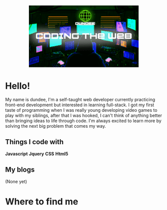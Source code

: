 <p align="center">
  <img width="70%" src="/header.gif">
</p>

# Hello!
 
My name is dundee, I'm a self-taught web developer currently practicing front-end development but interested in learning full-stack. I got my first taste of programming when I was really young developing video games to play with my siblings, after that I was hooked, I can't think of anything better than bringing ideas to life through code. I'm always excited to learn more by solving the next big problem that comes my way. 

## Things I code with
 
**Javascript**
**Jquery**
**CSS**
**Html5**



## My blogs

(None yet)

# Where to find me
